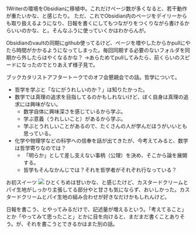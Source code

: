 1Writerの環境をObsidianに移植中。これだけページ数が多くなると、若干動作が重たいかな、と感じたり。
ただ、これでObsidian内のページをデイリーからも取り扱えるようになり、日報を書くにしてもつながりをつくりながら書けるからいいのかな、と。そんなふうに使っていくかはわからんが。

Obsidianのvaultの同期にgithub使ってるけど、ページを増やしたからかpullにやたら時間がかかるようになってしまった。毎回同期する必要のないフォルダを同期から外したらはやくなるかな？
→あらためてpullしてみたら、前くらいのスピードになったのでとりあえず様子見で。

ブックカタリストアフタートークでのオフ会懇親会での話。哲学について。
- 哲学を学ぶと「なにがうれしいのか？」は知りたかった。
- 数学では真理の追求を目指してるのかもしれないけど、ぼく自身は真理の追求には興味がない。
	- 数学自体に興味深さを感じているから学ぶ。
	- 学ぶ意義（うれしいこと）があるから学ぶ。
	- 学ぶとうれしいことがあるので、たくさんの人が学んだほうがいいとも思っている。
- 化学や物理学などの科学への信奉を話が出てきたが、今考えてみると、数学は哲学寄りなのでは？
	- 「明らか」として差し支えない事柄（公理）を決め、そこから論を展開する。
	- 哲学もそんなかんじでは？それを哲学者がそれぞれ行なっている？

お初スイーツ
![](https://gyazo.com/408161d1aab27fd34ab08102df639283/raw)
ひとくちめは甘いかな、と感じたけど、カスタードクリームとパイ生地がしっかり主張してる部分やと甘さも気にならず、おいしかった。カスタードクリームとパイ生地の組み合わせが好きなだけかもしれんけど。

日報を書こう、とやってみるだけで、記述量が増えるという。「考えてること」とか「やってみて思ったこと」とかに目を向けると、まだまだ書くことありそう。が、それを書こうとできるかはまた別の話。
